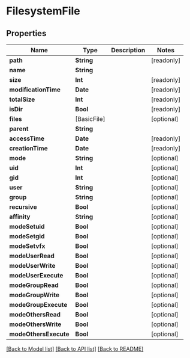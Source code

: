 # FilesystemFile

## Properties

Name | Type | Description | Notes
------------ | ------------- | ------------- | -------------
**path** | **String** |  | [readonly] 
**name** | **String** |  | 
**size** | **Int** |  | [readonly] 
**modificationTime** | **Date** |  | [readonly] 
**totalSize** | **Int** |  | [readonly] 
**isDir** | **Bool** |  | [readonly] 
**files** | [BasicFile] |  | [optional] 
**parent** | **String** |  | 
**accessTime** | **Date** |  | [readonly] 
**creationTime** | **Date** |  | [readonly] 
**mode** | **String** |  | [optional] 
**uid** | **Int** |  | [optional] 
**gid** | **Int** |  | [optional] 
**user** | **String** |  | [optional] 
**group** | **String** |  | [optional] 
**recursive** | **Bool** |  | [optional] 
**affinity** | **String** |  | [optional] 
**modeSetuid** | **Bool** |  | [optional] 
**modeSetgid** | **Bool** |  | [optional] 
**modeSetvfx** | **Bool** |  | [optional] 
**modeUserRead** | **Bool** |  | [optional] 
**modeUserWrite** | **Bool** |  | [optional] 
**modeUserExecute** | **Bool** |  | [optional] 
**modeGroupRead** | **Bool** |  | [optional] 
**modeGroupWrite** | **Bool** |  | [optional] 
**modeGroupExecute** | **Bool** |  | [optional] 
**modeOthersRead** | **Bool** |  | [optional] 
**modeOthersWrite** | **Bool** |  | [optional] 
**modeOthersExecute** | **Bool** |  | [optional] 

[[Back to Model list]](../README.md#documentation-for-models) [[Back to API list]](../README.md#documentation-for-api-endpoints) [[Back to README]](../README.md)


